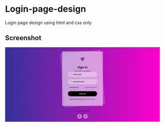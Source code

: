 # Login-page-design
Login page design using html and css only

## Screenshot
![alt text](./loginpage.png)
